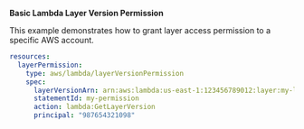 **Basic Lambda Layer Version Permission**

This example demonstrates how to grant layer access permission to a specific AWS account.

```yaml
resources:
  layerPermission:
    type: aws/lambda/layerVersionPermission
    spec:
      layerVersionArn: arn:aws:lambda:us-east-1:123456789012:layer:my-layer:1
      statementId: my-permission
      action: lambda:GetLayerVersion
      principal: "987654321098"
```

